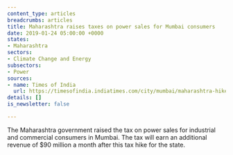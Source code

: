 ```yaml
---
content_type: articles
breadcrumbs: articles
title: Maharashtra raises taxes on power sales for Mumbai consumers
date: 2019-01-24 05:00:00 +0000
states:
- Maharashtra
sectors:
- Climate Change and Energy
subsectors:
- Power
sources:
- name: Times of India
  url: https://timesofindia.indiatimes.com/city/mumbai/maharashtra-hikes-tax-on-electricity-by-10-paise/unit-eyes-rs-90-crore-a-month/articleshowprint/67533530.cms
details: []
is_newsletter: false

---
```

The Maharashtra government raised the tax on power sales for industrial and commercial consumers in Mumbai. The tax will earn an additional revenue of $90 million a month after this tax hike for the state.
